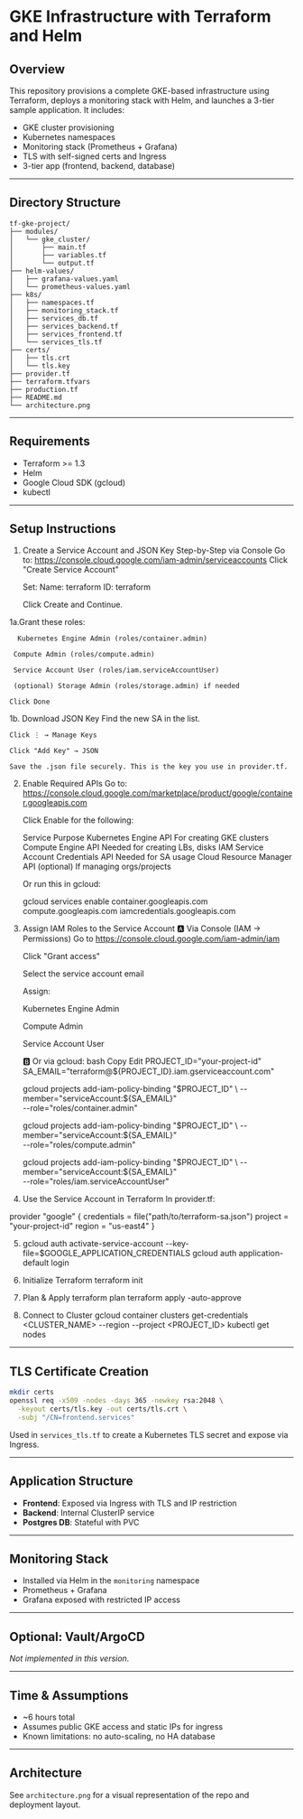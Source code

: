 # GKE Infrastructure with Terraform and Helm

## Overview

This repository provisions a complete GKE-based infrastructure using Terraform, deploys a monitoring stack with Helm, and launches a 3-tier sample application. It includes:

* GKE cluster provisioning
* Kubernetes namespaces
* Monitoring stack (Prometheus + Grafana)
* TLS with self-signed certs and Ingress
* 3-tier app (frontend, backend, database)

---

## Directory Structure

```
tf-gke-project/
├── modules/
│   └── gke_cluster/
│       ├── main.tf
│       ├── variables.tf
│       └── output.tf
├── helm-values/
│   ├── grafana-values.yaml
│   └── prometheus-values.yaml
├── k8s/
│   ├── namespaces.tf
│   ├── monitoring_stack.tf
│   ├── services_db.tf
│   ├── services_backend.tf
│   ├── services_frontend.tf
│   └── services_tls.tf
├── certs/
│   ├── tls.crt
│   └── tls.key
├── provider.tf
├── terraform.tfvars
├── production.tf
├── README.md
└── architecture.png
```

---

## Requirements

* Terraform >= 1.3
* Helm
* Google Cloud SDK (gcloud)
* kubectl

---

## Setup Instructions

 1. Create a Service Account and JSON Key
	Step-by-Step via Console
	Go to: https://console.cloud.google.com/iam-admin/serviceaccounts
	Click "Create Service Account"
	
	Set:
		Name: terraform
		ID: terraform
	
	Click Create and Continue.

1a.Grant these roles:
	
	  Kubernetes Engine Admin (roles/container.admin)
	
	 Compute Admin (roles/compute.admin)
	
	 Service Account User (roles/iam.serviceAccountUser)
	
	 (optional) Storage Admin (roles/storage.admin) if needed
	
	Click Done

1b. Download JSON Key
	Find the new SA in the list.

	Click ⋮ → Manage Keys

	Click "Add Key" → JSON

	Save the .json file securely. This is the key you use in provider.tf.




2. Enable Required APIs
Go to: https://console.cloud.google.com/marketplace/product/google/container.googleapis.com

	Click Enable for the following:

	Service	Purpose
	Kubernetes Engine API	For creating GKE clusters
	Compute Engine API	Needed for creating LBs, disks
	IAM Service Account Credentials API	Needed for SA usage
	Cloud Resource Manager API (optional)	If managing orgs/projects

	Or run this in gcloud:

	gcloud services enable container.googleapis.com compute.googleapis.com iamcredentials.googleapis.com





3. Assign IAM Roles to the Service Account
	🅰️ Via Console (IAM → Permissions)
	Go to https://console.cloud.google.com/iam-admin/iam

	Click "Grant access"

	Select the service account email

	Assign:

	Kubernetes Engine Admin

	Compute Admin

	Service Account User

	🅱️ Or via gcloud:
	bash
	Copy
	Edit
	PROJECT_ID="your-project-id"
	SA_EMAIL="terraform@${PROJECT_ID}.iam.gserviceaccount.com"

	gcloud projects add-iam-policy-binding "$PROJECT_ID" \
	  --member="serviceAccount:${SA_EMAIL}" \
	  --role="roles/container.admin"

	gcloud projects add-iam-policy-binding "$PROJECT_ID" \
	  --member="serviceAccount:${SA_EMAIL}" \
	  --role="roles/compute.admin"

	gcloud projects add-iam-policy-binding "$PROJECT_ID" \
	  --member="serviceAccount:${SA_EMAIL}" \
	  --role="roles/iam.serviceAccountUser"
  
  

  
4. Use the Service Account in Terraform
In provider.tf:

provider "google" {
  credentials = file("path/to/terraform-sa.json")
  project     = "your-project-id"
  region      = "us-east4"
}


5.
	gcloud auth activate-service-account --key-file=$GOOGLE_APPLICATION_CREDENTIALS
	gcloud auth application-default login



6. Initialize Terraform
terraform init


7. Plan & Apply
terraform plan
terraform apply -auto-approve



8. Connect to Cluster
gcloud container clusters get-credentials <CLUSTER_NAME> --region <REGION> --project <PROJECT_ID>
kubectl get nodes

---

## TLS Certificate Creation

```bash
mkdir certs
openssl req -x509 -nodes -days 365 -newkey rsa:2048 \
  -keyout certs/tls.key -out certs/tls.crt \
  -subj "/CN=frontend.services"
```

Used in `services_tls.tf` to create a Kubernetes TLS secret and expose via Ingress.

---

## Application Structure

* **Frontend**: Exposed via Ingress with TLS and IP restriction
* **Backend**: Internal ClusterIP service
* **Postgres DB**: Stateful with PVC

---

## Monitoring Stack

* Installed via Helm in the `monitoring` namespace
* Prometheus + Grafana
* Grafana exposed with restricted IP access

---

## Optional: Vault/ArgoCD

*Not implemented in this version.*

---

## Time & Assumptions

* \~6 hours total
* Assumes public GKE access and static IPs for ingress
* Known limitations: no auto-scaling, no HA database

---

## Architecture

See `architecture.png` for a visual representation of the repo and deployment layout.
